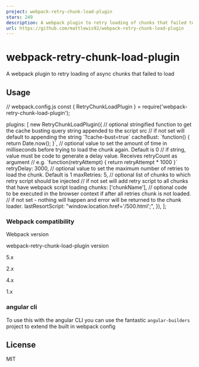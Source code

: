 ```yaml
---
project: webpack-retry-chunk-load-plugin
stars: 249
description: A webpack plugin to retry loading of chunks that failed to load
url: https://github.com/mattlewis92/webpack-retry-chunk-load-plugin
---
```


webpack-retry-chunk-load-plugin
===============================

A webpack plugin to retry loading of async chunks that failed to load

Usage
-----

// webpack.config.js
const { RetryChunkLoadPlugin } \= require('webpack-retry-chunk-load-plugin');

plugins: \[
  new RetryChunkLoadPlugin({
    // optional stringified function to get the cache busting query string appended to the script src
    // if not set will default to appending the string \`?cache-bust=true\`
    cacheBust: \`function() {
      return Date.now();
    }\`,
    // optional value to set the amount of time in milliseconds before trying to load the chunk again. Default is 0
    // if string, value must be code to generate a delay value. Receives retryCount as argument 
    // e.g. \`function(retryAttempt) { return retryAttempt \* 1000 }\`
    retryDelay: 3000,
    // optional value to set the maximum number of retries to load the chunk. Default is 1
    maxRetries: 5,
    // optional list of chunks to which retry script should be injected
    // if not set will add retry script to all chunks that have webpack script loading
    chunks: \['chunkName'\],
    // optional code to be executed in the browser context if after all retries chunk is not loaded.
    // if not set - nothing will happen and error will be returned to the chunk loader.
    lastResortScript: "window.location.href='/500.html';",
  }),
\];

### Webpack compatibility

Webpack version

webpack-retry-chunk-load-plugin version

5.x

2.x

4.x

1.x

### angular cli

To use this with the angular CLI you can use the fantastic `angular-builders` project to extend the built in webpack config

License
-------

MIT
